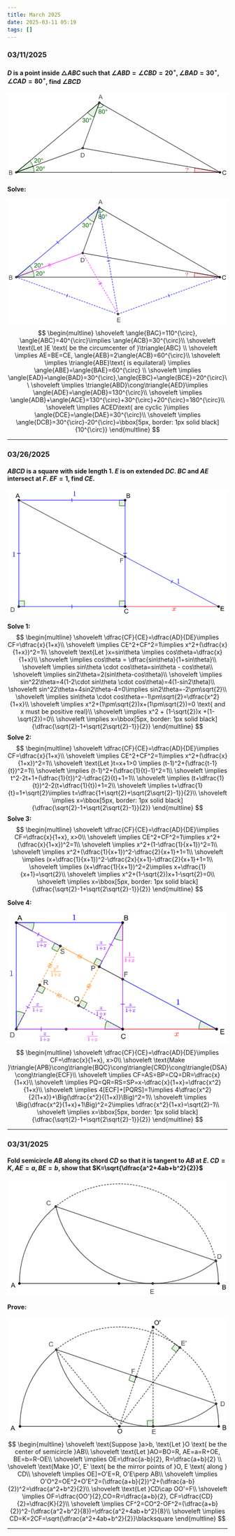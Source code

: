 ```yaml
---
title: March 2025
date: 2025-03-11 05:19
tags: []
---
```


### 03/11/2025

#### $D$ is a point inside $\triangle{ABC}$ such that $\angle{ABD}=\angle{CBD}=20^{\circ}, \angle{BAD}=30^{\circ}, \angle{CAD}=80^{\circ}$, find $\angle{BCD}$

![image-20250311052052368](/assets/images/2025/image-20250311052052368.png)

**Solve:**

![image-20250311052439645](/assets/images/2025/image-20250311052439645.png)
$$
\begin{multline}
\shoveleft \angle{BAC}=110^{\circ}, \angle{ABC}=40^{\circ}\implies \angle{ACB}=30^{\circ}\\
\shoveleft \text{Let }E \text{ be the circumcenter of }\triangle{ABC} \\
\shoveleft \implies AE=BE=CE, \angle{AEB}=2\angle{ACB}=60^{\circ}\\
\shoveleft \implies \triangle{ABE}\text{ is equilateral} \implies \angle{ABE}=\angle{BAE}=60^{\circ} \\
\shoveleft \implies \angle{EAD}=\angle{BAD}=30^{\circ},\angle{EBC}=\angle{BCE}=20^{\circ}\\
\shoveleft \implies \triangle{ABD}\cong\triangle{AED}\implies \angle{ADE}=\angle{ADB}=130^{\circ}\\
\shoveleft \implies \angle{ADB}+\angle{ACE}=130^{\circ}+30^{\circ}+20^{\circ}=180^{\circ}\\
\shoveleft \implies ACED\text{ are cyclic }\implies \angle{DCE}=\angle{DAE}=30^{\circ}\\
\shoveleft \implies \angle{DCB}=30^{\circ}-20^{\circ}=\bbox[5px, border: 1px solid black]{10^{\circ}}
\end{multline}
$$

---

### 03/26/2025

#### $ABCD$ is a square with side length $1$. $E$ is on extended $DC$. $BC$ and $AE$ intersect at $F$. $EF=1$, find $CE$.

![image-20250326021455191](/assets/images/2025/image-20250326021355550.png)

**Solve 1:**
$$
\begin{multline}
\shoveleft \dfrac{CF}{CE}=\dfrac{AD}{DE}\implies CF=\dfrac{x}{1+x}\\
\shoveleft \implies CE^2+CF^2=1\implies x^2+(\dfrac{x}{1+x})^2=1\\
\shoveleft \text{Let }x=sin\theta \implies cos\theta=\dfrac{x}{1+x}\\
\shoveleft \implies cos\theta = \dfrac{sin\theta}{1+sin\theta}\\
\shoveleft \implies sin\theta \cdot cos\theta=sin\theta - cos\theta\\
\shoveleft \implies sin2\theta=2(sin\theta-cos\theta)\\
\shoveleft \implies sin^22\theta=4(1-2\cdot sin\theta \cdot cos\theta)=4(1-sin2\theta)\\
\shoveleft sin^22\theta+4sin2\theta-4=0\implies sin2\theta=-2\pm\sqrt{2}\\
\shoveleft \implies sin\theta \cdot cos\theta=-1\pm\sqrt{2}=\dfrac{x^2}{1+x}\\
\shoveleft \implies x^2+(1\pm\sqrt{2})x+(1\pm\sqrt{2})=0 \text{ and x must be positive real}\\
\shoveleft \implies x^2 + (1-\sqrt{2})x +(1-\sqrt{2})=0\\
\shoveleft \implies x=\bbox[5px, border: 1px solid black]{\dfrac{\sqrt{2}-1+\sqrt{2\sqrt{2}-1}}{2}}
\end{multline}
$$
**Solve 2:**
$$
\begin{multline}
\shoveleft \dfrac{CF}{CE}=\dfrac{AD}{DE}\implies CF=\dfrac{x}{1+x}\\
\shoveleft \implies CE^2+CF^2=1\implies x^2+(\dfrac{x}{1+x})^2=1\\
\shoveleft \text{Let }t=x+1>0 \implies (t-1)^2+(\dfrac{t-1}{t})^2=1\\
\shoveleft \implies (t-1)^2+(\dfrac{1}{t}-1)^2=1\\
\shoveleft \implies t^2-2t+1+(\dfrac{1}{t})^2-\dfrac{2}{t}+1=1\\
\shoveleft \implies (t+\dfrac{1}{t})^2-2(t+\dfrac{1}{t})+1=2\\
\shoveleft \implies t+\dfrac{1}{t}=1+\sqrt{2}\implies t=\dfrac{1+\sqrt{2}+\sqrt{2\sqrt{2}-1}}{2}\\
\shoveleft \implies x=\bbox[5px, border: 1px solid black]{\dfrac{\sqrt{2}-1+\sqrt{2\sqrt{2}-1}}{2}}
\end{multline}
$$
**Solve 3:**
$$
\begin{multline}
\shoveleft \dfrac{CF}{CE}=\dfrac{AD}{DE}\implies CF=\dfrac{x}{1+x}, x>0\\
\shoveleft \implies CE^2+CF^2=1\implies x^2+(\dfrac{x}{1+x})^2=1\\
\shoveleft \implies x^2+(1-\dfrac{1}{x+1})^2=1\\
\shoveleft \implies x^2+(\dfrac{1}{x+1})^2-\dfrac{2}{x+1}+1=1\\
\shoveleft \implies (x+\dfrac{1}{x+1})^2-\dfrac{2x}{x+1}-\dfrac{2}{x+1}+1=1\\
\shoveleft \implies (x+\dfrac{1}{x+1})^2=2\implies x+\dfrac{1}{x+1}=\sqrt{2}\\
\shoveleft \implies x^2+(1-\sqrt{2})x+1-\sqrt{2}=0\\
\shoveleft \implies x=\bbox[5px, border: 1px solid black]{\dfrac{\sqrt{2}-1+\sqrt{2\sqrt{2}-1}}{2}}
\end{multline}
$$

**Solve 4:**

![image-20250401221436729](/assets/images/2025/image-20250401220942777.png)
$$
\begin{multline}
\shoveleft \dfrac{CF}{CE}=\dfrac{AD}{DE}\implies CF=\dfrac{x}{1+x}, x>0\\
\shoveleft \text{Make }\triangle{APB}\cong\triangle{BQC}\cong\triangle{CRD}\cong\triangle{DSA}\cong\triangle{ECF}\\
\shoveleft \implies CF=AS=BP=CQ=DR=\dfrac{x}{1+x}\\
\shoveleft \implies PQ=QR=RS=SP=x-\dfrac{x}{1+x}=\dfrac{x^2}{1+x}\\
\shoveleft \implies 4[ECF]+[PQRS]=1\implies 4\dfrac{x^2}{2(1+x)}+\Big(\dfrac{x^2}{(1+x)}\Big)^2=1\\
\shoveleft \implies \Big(\dfrac{x^2}{1+x}+1\Big)^2=2\implies \dfrac{x^2}{1+x}=\sqrt{2}-1\\
\shoveleft \implies x=\bbox[5px, border: 1px solid black]{\dfrac{\sqrt{2}-1+\sqrt{2\sqrt{2}-1}}{2}}
\end{multline}
$$

---

### 03/31/2025

#### Fold semicircle $AB$ along its chord $CD$ so that it is tangent to $AB$ at $E$. $CD=K, AE=a, BE=b$, show that $K=\sqrt{\dfrac{a^2+4ab+b^2}{2}}$

![image-20250331114450059](/assets/images/2025/image-20250331114450059.png)

**Prove:**

![image-20250331115036519](/assets/images/2025/image-20250331115036519.png)
$$
\begin{multline}
\shoveleft \text{Suppose }a>b, \text{Let }O \text{ be the center of semicircle }AB\\
\shoveleft \text{Let }AO=BO=R, AE=a=R+OE, BE=b=R-OE\\
\shoveleft \implies OE=\dfrac{a-b}{2}, R=\dfrac{a+b}{2} \\
\shoveleft \text{Make }O', E' \text{ be the mirror points of }O, E \text{ along } CD\\
\shoveleft \implies OE]=O'E=R, O'E\perp AB\\
\shoveleft  \implies O'O^2=OE^2+O'E^2=(\dfrac{a+b}{2})^2+(\dfrac{a-b}{2})^2=\dfrac{a^2+b^2}{2}\\
\shoveleft \text{Let }CD\cap OO'=F\\
\shoveleft  \implies OF=\dfrac{OO'}{2},CO=R=\dfrac{a+b}{2}, CF=\dfrac{CD}{2}=\dfrac{K}{2}\\
\shoveleft \implies CF^2=CO^2-OF^2=(\dfrac{a+b}{2})^2-(\dfrac{a^2+b^2}{8})=\dfrac{a^2+4ab+b^2}{8}\\
\shoveleft \implies CD=K=2CF=\sqrt{\dfrac{a^2+4ab+b^2}{2}}\blacksquare
\end{multline}
$$

---
